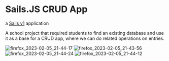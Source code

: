 # Sails.JS CRUD App

a [Sails v1](https://sailsjs.com) application

A school project that required students to find an existing database and use it as a base for a CRUD app, where we can do related operations on entries.

![firefox_2023-02-05_21-44-17](https://user-images.githubusercontent.com/22894343/216844828-c79fd329-1296-43ac-b0c6-b7b83ab09bc3.png)
![firefox_2023-02-05_21-43-56](https://user-images.githubusercontent.com/22894343/216844831-91e83963-68b4-479c-bffd-eb9b0efc78e7.png)
![firefox_2023-02-05_21-44-24](https://user-images.githubusercontent.com/22894343/216844829-869ace80-349b-452e-8649-c31a437ed1db.png)
![firefox_2023-02-05_21-44-12](https://user-images.githubusercontent.com/22894343/216844827-40fbfa0b-6aae-4b3b-89f9-acc4db1f3b27.png)

